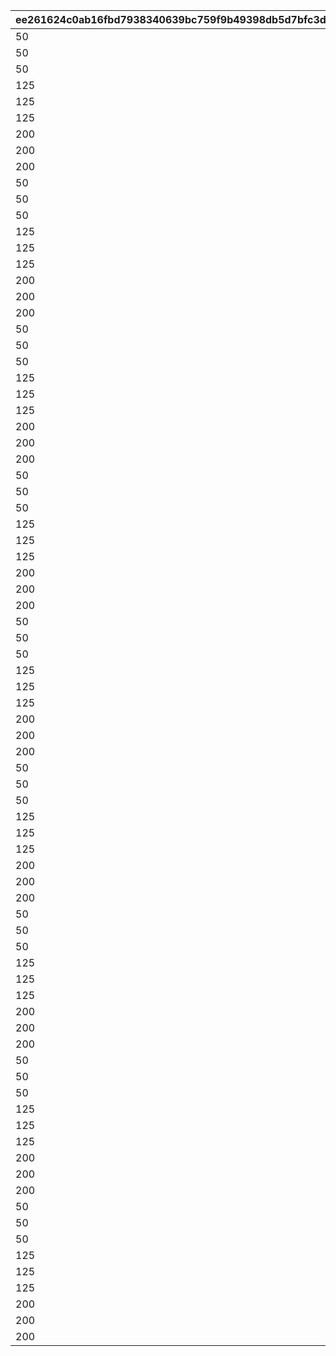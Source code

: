 |ee261624c0ab16fbd7938340639bc759f9b49398db5d7bfc3de03e4b992220e7|c9a376e530c65c1282fa701f5acc0c53f1660c2532e3d176fcaaccccbe695e62|bc6e44026ef55bee1f72176db36ff6bf0fe71a7399eb0b176e7508c05b9ceeb8|ec06dcc926d932601d3aed7bdcf6634726851772a75aa8ecab061674423af2bb|7c1b4c56f993e4c0b97e90c9a515649c64dc14962189b2bee41debbef0b4e4ec|14a8c2fdd6f66c714077af2b5b3616a83b3696c9aa930129be239e3f0f01ea6d|ca643779a6122002291e5690ac31ac7777009e513b593efceb1c45bd588f0ba3|25e1cc9f32729e7215d0b5bdb381aba724de51d19a0d5b4d08ca949da21513bb|ec99b738f1ac642472c3b65383fdb4a5404cf579b5caf71c31ce09312eaa10b9|
| --- | --- | --- | --- | --- | --- | --- | --- | --- |
|50|30000|0|0|5000|0|100111|20000|0|
|50|30000|0|0|5000|0|100112|20000|0|
|50|30000|0|0|5000|0|100113|20000|0|
|125|45000|0|0|12500|0|100121|30000|0|
|125|45000|0|0|12500|0|100122|30000|0|
|125|45000|0|0|12500|0|100123|30000|0|
|200|60000|0|0|20000|0|100131|40000|0|
|200|60000|0|0|20000|0|100132|40000|0|
|200|60000|0|0|20000|0|100133|40000|0|
|50|30000|0|0|5000|0|100211|20000|0|
|50|30000|0|0|5000|0|100212|20000|0|
|50|30000|0|0|5000|0|100213|20000|0|
|125|45000|0|0|12500|0|100221|30000|0|
|125|45000|0|0|12500|0|100222|30000|0|
|125|45000|0|0|12500|0|100223|30000|0|
|200|60000|0|0|20000|0|100231|40000|0|
|200|60000|0|0|20000|0|100232|40000|0|
|200|60000|0|0|20000|0|100233|40000|0|
|50|30000|0|0|5000|0|100311|20000|0|
|50|30000|0|0|5000|0|100312|20000|0|
|50|30000|0|0|5000|0|100313|20000|0|
|125|45000|0|0|12500|0|100321|30000|0|
|125|45000|0|0|12500|0|100322|30000|0|
|125|45000|0|0|12500|0|100323|30000|0|
|200|60000|0|0|20000|0|100331|40000|0|
|200|60000|0|0|20000|0|100332|40000|0|
|200|60000|0|0|20000|0|100333|40000|0|
|50|30000|0|0|5000|0|100411|20000|0|
|50|30000|0|0|5000|0|100412|20000|0|
|50|30000|0|0|5000|0|100413|20000|0|
|125|45000|0|0|12500|0|100421|30000|0|
|125|45000|0|0|12500|0|100422|30000|0|
|125|45000|0|0|12500|0|100423|30000|0|
|200|60000|0|0|20000|0|100431|40000|0|
|200|60000|0|0|20000|0|100432|40000|0|
|200|60000|0|0|20000|0|100433|40000|0|
|50|30000|0|0|5000|0|100511|20000|0|
|50|30000|0|0|5000|0|100512|20000|0|
|50|30000|0|0|5000|0|100513|20000|0|
|125|45000|0|0|12500|0|100521|30000|0|
|125|45000|0|0|12500|0|100522|30000|0|
|125|45000|0|0|12500|0|100523|30000|0|
|200|60000|0|0|20000|0|100531|40000|0|
|200|60000|0|0|20000|0|100532|40000|0|
|200|60000|0|0|20000|0|100533|40000|0|
|50|30000|0|0|5000|0|100611|20000|0|
|50|30000|0|0|5000|0|100612|20000|0|
|50|30000|0|0|5000|0|100613|20000|0|
|125|45000|0|0|12500|0|100621|30000|0|
|125|45000|0|0|12500|0|100622|30000|0|
|125|45000|0|0|12500|0|100623|30000|0|
|200|60000|0|0|20000|0|100631|40000|0|
|200|60000|0|0|20000|0|100632|40000|0|
|200|60000|0|0|20000|0|100633|40000|0|
|50|30000|0|0|5000|0|100711|20000|0|
|50|30000|0|0|5000|0|100712|20000|0|
|50|30000|0|0|5000|0|100713|20000|0|
|125|45000|0|0|12500|0|100721|30000|0|
|125|45000|0|0|12500|0|100722|30000|0|
|125|45000|0|0|12500|0|100723|30000|0|
|200|60000|0|0|20000|0|100731|40000|0|
|200|60000|0|0|20000|0|100732|40000|0|
|200|60000|0|0|20000|0|100733|40000|0|
|50|30000|0|0|5000|0|100811|20000|0|
|50|30000|0|0|5000|0|100812|20000|0|
|50|30000|0|0|5000|0|100813|20000|0|
|125|45000|0|0|12500|0|100821|30000|0|
|125|45000|0|0|12500|0|100822|30000|0|
|125|45000|0|0|12500|0|100823|30000|0|
|200|60000|0|0|20000|0|100831|40000|0|
|200|60000|0|0|20000|0|100832|40000|0|
|200|60000|0|0|20000|0|100833|40000|0|
|50|30000|0|0|5000|0|100911|20000|0|
|50|30000|0|0|5000|0|100912|20000|0|
|50|30000|0|0|5000|0|100913|20000|0|
|125|45000|0|0|12500|0|100921|30000|0|
|125|45000|0|0|12500|0|100922|30000|0|
|125|45000|0|0|12500|0|100923|30000|0|
|200|60000|0|0|20000|0|100931|40000|0|
|200|60000|0|0|20000|0|100932|40000|0|
|200|60000|0|0|20000|0|100933|40000|0|